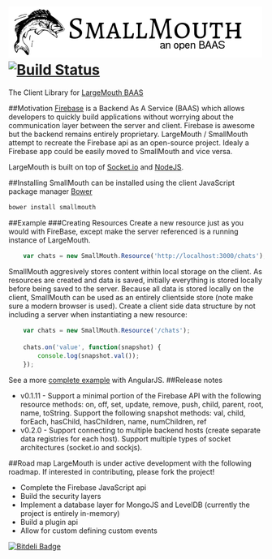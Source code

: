 ![LargeMouth an open BAAS](smallmouth.png) [![Build Status](https://travis-ci.org/blittle/smallmouth.png?branch=master)](https://travis-ci.org/blittle/smallmouth)
==========

The Client Library for [LargeMouth BAAS](https://github.com/blittle/largemouth)

##Motivation
[Firebase](http://firebase.com) is a Backend As A Service (BAAS) which allows developers to quickly build applications without worrying about the communication layer between the server and client. Firebase is awesome but the backend remains entirely proprietary. LargeMouth / SmallMouth attempt to recreate the Firebase api as an open-source project. Idealy a Firebase app could be easily moved to SmallMouth and vice versa. 

LargeMouth is built on top of [Socket.io](http://socket.io/) and [NodeJS](http://nodejs.org/). 

##Installing
SmallMouth can be installed using the client JavaScript package manager [Bower](http://bower.io/)

```bash
bower install smallmouth
```

##Example
###Creating Resources
Create a new resource just as you would with FireBase, except make the server referenced is a running instance of LargeMouth.
```javascript
	var chats = new SmallMouth.Resource('http://localhost:3000/chats');
```

SmallMouth aggresively stores content within local storage on the client. As resources are created and data is saved, initially 
everything is stored locally before being saved to the server. Because all data is stored locally on the client, SmallMouth can be used as an entirely clientside store (note make sure a modern browser is used). Create a client side data structure by not including a server when instantiating a new resource:
```javascript
	var chats = new SmallMouth.Resource('/chats');

	chats.on('value', function(snapshot) {
		console.log(snapshot.val());	
	});
```
See a more [complete example](example/index.html) with AngularJS.
##Release notes
 - v0.1.11 - Support a minimal portion of the Firebase API with the following resource methods: on, off, set, update, remove, push, child, parent, root, name, toString. Support the following snapshot methods: val, child, forEach, hasChild, hasChildren, name, numChildren, ref
 - v0.2.0 - Support connecting to multiple backend hosts (create separate data registries for each host). Support multiple types of socket architectures (socket.io and sockjs).

##Road map
LargeMouth is under active development with the following roadmap. If interested in contributing, please fork the project!

 - Complete the Firebase JavaScript api
 - Build the security layers
 - Implement a database layer for MongoJS and LevelDB (currently the project is entirely in-memory)
 - Build a plugin api
 - Allow for custom defining custom events

[![Bitdeli Badge](https://d2weczhvl823v0.cloudfront.net/blittle/smallmouth/trend.png)](https://bitdeli.com/free "Bitdeli Badge")
